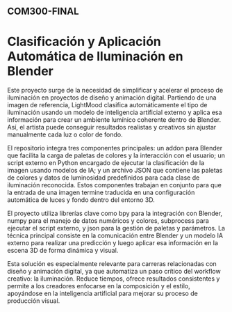 ## COM300-FINAL
# Clasificación y Aplicación Automática de Iluminación en Blender

Este proyecto surge de la necesidad de simplificar y acelerar el proceso de iluminación en proyectos de diseño y animación digital. Partiendo de una imagen de referencia, LightMood clasifica automáticamente el tipo de iluminación usando un modelo de inteligencia artificial externo y aplica esa información para crear un ambiente lumínico coherente dentro de Blender. Así, el artista puede conseguir resultados realistas y creativos sin ajustar manualmente cada luz o color de fondo.

El repositorio integra tres componentes principales: un addon para Blender que facilita la carga de paletas de colores y la interacción con el usuario; un script externo en Python encargado de ejecutar la clasificación de la imagen usando modelos de IA; y un archivo JSON que contiene las paletas de colores y datos de luminosidad predefinidos para cada clase de iluminación reconocida. Estos componentes trabajan en conjunto para que la entrada de una imagen termine traducida en una configuración automática de luces y fondo dentro del entorno 3D.

El proyecto utiliza librerías clave como bpy para la integración con Blender, numpy para el manejo de datos numéricos y colores, subprocess para ejecutar el script externo, y json para la gestión de paletas y parámetros. La técnica principal consiste en la comunicación entre Blender y un modelo IA externo para realizar una predicción y luego aplicar esa información en la escena 3D de forma dinámica y visual.

Esta solución es especialmente relevante para carreras relacionadas con diseño y animación digital, ya que automatiza un paso crítico del workflow creativo: la iluminación. Reduce tiempos, ofrece resultados consistentes y permite a los creadores enfocarse en la composición y el estilo, apoyándose en la inteligencia artificial para mejorar su proceso de producción visual.
